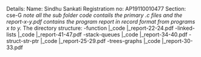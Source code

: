 
Details:
Name: Sindhu Sankati
Registratiom no: AP19110010477
Section: cse-G
*note all the sub folder code contails the primary .c files
and the report-x-y.pdf contains the program report in record format from programs x to y.*
The directory structure:
-function
	|_code
    |_report-22-24.pdf
-linked-lists
	|_code
	|_report-41-47.pdf
-stack-queues
	|_code
	|_report-34-40.pdf
-struct-str-ptr
	|_code
	|_report-25-29.pdf
-trees-graphs
	|_code
	|_report-30-33.pdf
